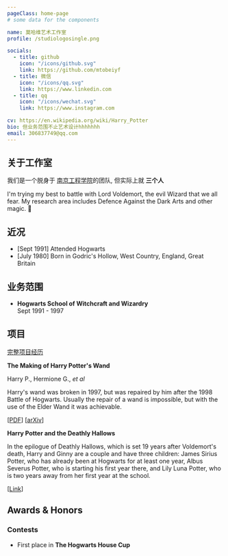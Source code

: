 ```yaml
---
pageClass: home-page
# some data for the components

name: 莫哈维艺术工作室
profile: /studiologosingle.png

socials:
  - title: github
    icon: "/icons/github.svg"
    link: https://github.com/mtobeiyf
  - title: 微信
    icon: "/icons/qq.svg"
    link: https://www.linkedin.com
  - title: qq
    icon: "/icons/wechat.svg"
    link: https://www.instagram.com

cv: https://en.wikipedia.org/wiki/Harry_Potter
bio: 但业务范围不止艺术设计hhhhhhh
email: 306837749@qq.com
---
```


<ProfileSection :frontmatter="$page.frontmatter" />

## 关于工作室

我们是一个脱身于 [南京工程学院](https://en.wikipedia.org/wiki/Hogwarts)的团队, 但实际上就 **三个人**  

I'm trying my best to battle with Lord Voldemort, the evil Wizard that we all fear. My research area includes Defence Against the Dark Arts and other magic. :dizzy:


## 近况

- [Sept 1991] Attended Hogwarts
- [July 1980] Born in Godric's Hollow, West Country, England, Great Britain


## 业务范围

- **Hogwarts School of Witchcraft and Wizardry** <br/>
Sept 1991 - 1997


## 项目


[完整项目经历](/projects/)

<ProjectCard image="/projects/1.png" hideBorder=true>

  **The Making of Harry Potter's Wand**

  Harry P., Hermione G., *et al*
  
  Harry's wand was broken in 1997, but was repaired by him after the 1998 Battle of Hogwarts. Usually the repair of a wand is impossible, but with the use of the Elder Wand it was achievable.
  
  [[PDF](https://www.google.com)] [[arXiv](https://arxiv.org)]

</ProjectCard>

<ProjectCard hideBorder=true>

  **Harry Potter and the Deathly Hallows**
  
  In the epilogue of Deathly Hallows, which is set 19 years after Voldemort's death, Harry and Ginny are a couple and have three children: James Sirius Potter, who has already been at Hogwarts for at least one year, Albus Severus Potter, who is starting his first year there, and Lily Luna Potter, who is two years away from her first year at the school.

  [[Link](https://www.google.com)]

</ProjectCard>


## Awards & Honors

### Contests

- First place in **The Hogwarts House Cup**


<!-- Custom style for this page -->

<style lang="stylus">

.theme-container.home-page .page
  font-size 14px
  font-family "lucida grande", "lucida sans unicode", lucida, "Helvetica Neue", Helvetica, Arial, sans-serif;
  p
    margin 0 0 0.5rem
  p, ul, ol
    line-height normal
  a
    font-weight normal
  .theme-default-content:not(.custom) > h2
    margin-bottom 0.5rem
  .theme-default-content:not(.custom) > h2:first-child + p
    margin-top 0.5rem
  .theme-default-content:not(.custom) > h3
    padding-top 4rem

  /* Override */
  .md-card
    margin-top 0.5em
    .card-image
      padding 0.2rem
      img
        max-width 120px
        max-height 120px
    .card-content p
      -webkit-margin-after 0.2em

@media (max-width: 419px)
  .theme-container.home-page .page
    p, ul, ol
      line-height 1.5

    .md-card
      .card-image
        img 
          width 100%
          max-width 400px

</style>
